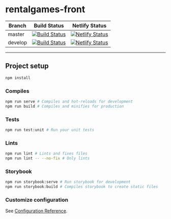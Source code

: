 # rentalgames-front

| Branch | Build Status | Netlify Status |
| ------ | ------------ | ----------- |
| master | [![Build Status](https://travis-ci.com/itslaves/rentalgames-front.svg?branch=master)](https://travis-ci.com/itslaves/rentalgames-front) | [![Netlify Status](https://api.netlify.com/api/v1/badges/cad08a44-1b08-4d43-8691-39470ff2eeea/deploy-status)](https://app.netlify.com/sites/rentalgames-front-master/deploys)
| develop | [![Build Status](https://travis-ci.com/itslaves/rentalgames-front.svg?branch=develop)](https://travis-ci.com/itslaves/rentalgames-front) | [![Netlify Status](https://api.netlify.com/api/v1/badges/793cf164-87c4-4683-8ccf-b41c651de86c/deploy-status)](https://app.netlify.com/sites/rentalgames-front-develop/deploys)

---

## Project setup

```sh
npm install
```

### Compiles

```sh
npm run serve # Compiles and hot-reloads for development
npm run build # Compiles and minifies for production
```

### Tests

```sh
npm run test:unit # Run your unit tests
```

### Lints

```sh
npm run lint # Lints and fixes files
npm run lint -- --no-fix # Only lints
```

### Storybook

```sh
npm run storybook:serve # Run storybook for development
npm run storybook:build # Compiles storybook to create static files
```

### Customize configuration

See [Configuration Reference](https://cli.vuejs.org/config/).
